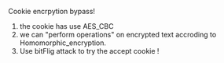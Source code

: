 Cookie encrpytion bypass!

1. the cookie has use AES_CBC
2. we can "perform operations" on encrypted text accroding to  Homomorphic_encryption.
3. Use bitFlig attack to try the accept cookie !



